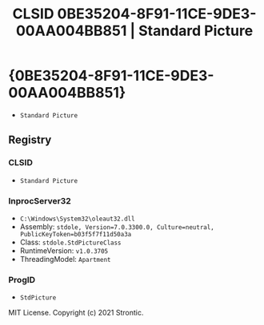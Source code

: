 ﻿---
title: "CLSID 0BE35204-8F91-11CE-9DE3-00AA004BB851 | Standard Picture"
excerpt: What is COM-Object CLSID 0BE35204-8F91-11CE-9DE3-00AA004BB851?
---

# {0BE35204-8F91-11CE-9DE3-00AA004BB851}

* `Standard Picture`

## Registry


### CLSID

* `Standard Picture`

### InprocServer32

* `C:\Windows\System32\oleaut32.dll`
* Assembly: `stdole, Version=7.0.3300.0, Culture=neutral, PublicKeyToken=b03f5f7f11d50a3a`
* Class: `stdole.StdPictureClass`
* RuntimeVersion: `v1.0.3705`
* ThreadingModel: `Apartment`

### ProgID

* `StdPicture`

MIT License. Copyright (c) 2021 Strontic.


